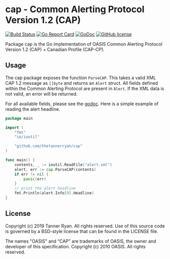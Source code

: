 # cap - Common Alerting Protocol Version 1.2 (CAP)
[![Build
Status](https://travis-ci.org/TheTannerRyan/cap.svg?branch=master)](https://travis-ci.org/TheTannerRyan/cap)
[![Go Report
Card](https://goreportcard.com/badge/github.com/thetannerryan/cap)](https://goreportcard.com/report/github.com/thetannerryan/cap)
[![GoDoc](https://godoc.org/github.com/TheTannerRyan/cap?status.svg)](https://godoc.org/github.com/TheTannerRyan/cap)
[![GitHub
license](https://img.shields.io/github/license/thetannerryan/cap.svg)](https://github.com/TheTannerRyan/cap/blob/master/LICENSE)

Package cap is the Go implementation of OASIS Common Alerting Protocol Version
1.2 (CAP) + Canadian Profile (CAP-CP).

## Usage
The cap package exposes the function `ParseCAP`. This takes a valid XML CAP 1.2
message as `[]byte` and returns an `Alert` struct. All fields defined within the
Common Alerting Protocol are present in `Alert`. If the XML data is not valid,
an error will be returned.

For all available fields, please see the
[godoc](https://godoc.org/github.com/TheTannerRyan/cap). Here is a simple
example of reading the alert headline.
```go
package main

import (
    "fmt"
    "io/ioutil"

    "github.com/thetannerryan/cap"
)

func main() {
    contents, _ := ioutil.ReadFile("alert.xml")
    alert, err := cap.ParseCAP(contents)
    if err != nil {
        panic(err)
    }
    // print the alert headline
    fmt.Println(alert.Info[0].Headline)
}
```

## License
Copyright (c) 2019 Tanner Ryan. All rights reserved. Use of this source code is
governed by a BSD-style license that can be found in the LICENSE file.

The names "OASIS" and “CAP” are trademarks of OASIS, the owner and developer of
this specification. Copyright (c) 2010 OASIS. All rights reserved.
